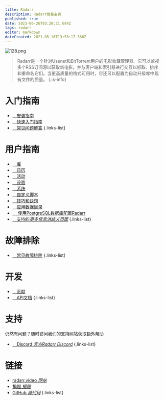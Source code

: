 ```yaml
---
title: Radarr
description: Radarr维基主页
published: true
date: 2023-06-26T03:26:21.684Z
tags: radarr
editor: markdown
dateCreated: 2021-05-16T13:53:17.360Z
---
```


![128.png](/assets/radarr/logos/128.png)

> Radarr是一个针对Usenet和BitTorrent用户的电影收藏管理器。它可以监视多个RSS订阅源以获取新电影，并与客户端和索引器进行交互以抓取、排序和重命名它们。当更高质量的格式可用时，它还可以配置为自动升级库中现有文件的质量。
{.is-info}

# 入门指南

- [<i class="fas fa-plus-square"></i>&emsp;安装指南](/radarr/installation)
- [<i class="fas fa-book-open"></i>&emsp;快速入门指南](/radarr/quick-start-guide)
- [<i class="far fa-question-circle"></i>&emsp;常见问题解答](/radarr/faq)
{.links-list}

# 用户指南

- [<i class="fas fa-play"></i>&emsp;库](/radarr/library)
- [<i class="fas fa-calendar-alt"></i>&emsp;日历](/radarr/calendar)
- [<i class="fas fa-clock"></i>&emsp;活动](/radarr/activity)
- [<i class="fas fa-cogs"></i>&emsp;设置](/radarr/settings)
- [<i class="fas fa-laptop"></i>&emsp;系统](/radarr/system)
- [<i class="fas fa-scroll"></i>&emsp;自定义脚本](/radarr/custom-scripts)
- [<i class="fas fa-gifts"></i>&emsp;技巧和诀窍](/radarr/tips-and-tricks)
- [<i class="fas fa-database"></i>&emsp;应用数据目录](/radarr/appdata-directory)
- [<i class="fas fa-server"></i>&emsp; 使用PostgreSQL数据库配置Radarr](/radarr/postgres-setup)
- [<i class="fas fa-cogs"></i>&emsp;支持的*更多信息消歧义页面*](/radarr/supported)
{.links-list}

# 故障排除

- [<i class="far fa-life-ring"></i>&emsp;常见故障排除](/radarr/troubleshooting)
{.links-list}

# 开发

- [<i class="fas fa-laptop-code"></i>&emsp;贡献](/radarr/contributing)
- [<i class="fas fa-book"></i>&emsp;API文档](https://radarr.video/docs/api/#/)
{.links-list}

# 支持

仍然有问题？随时访问我们的支持网站获取额外帮助

- [<i class="fab fa-discord"></i>&emsp;Discord *官方Radarr Discord*](https://radarr.video/discord)
{.links-list}

# 链接

- [radarr.video *网站*](https://radarr.video)
- [捐赠 *捐赠*](https://radarr.video/donate)
- [GitHub *源代码*](https://github.com/radarr/radarr)
{.links-list}